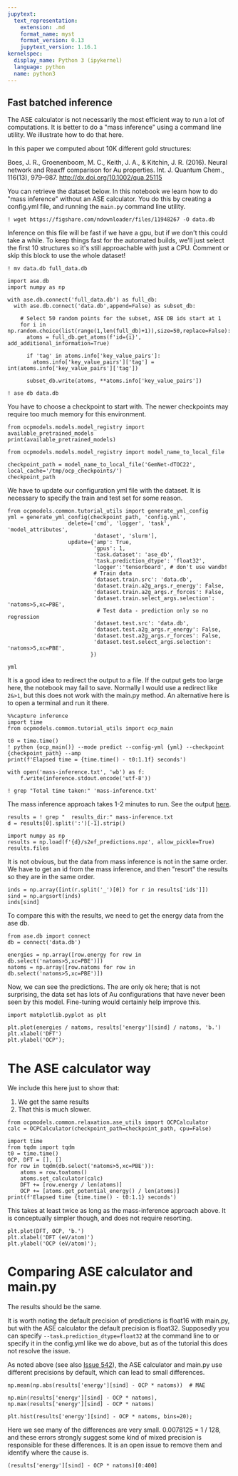 ```yaml
---
jupytext:
  text_representation:
    extension: .md
    format_name: myst
    format_version: 0.13
    jupytext_version: 1.16.1
kernelspec:
  display_name: Python 3 (ipykernel)
  language: python
  name: python3
---
```


Fast batched inference
------------------

The ASE calculator is not necessarily the most efficient way to run a lot of computations. It is better to do a "mass inference" using a command line utility. We illustrate how to do that here. 

In this paper we computed about 10K different gold structures:

Boes, J. R., Groenenboom, M. C., Keith, J. A., & Kitchin, J. R. (2016). Neural network and Reaxff comparison for Au properties. Int. J. Quantum Chem., 116(13), 979–987. http://dx.doi.org/10.1002/qua.25115

You can retrieve the dataset below. In this notebook we learn how to do "mass inference" without an ASE calculator. You do this by creating a config.yml file, and running the `main.py` command line utility.

```{code-cell} ipython3
! wget https://figshare.com/ndownloader/files/11948267 -O data.db 
```



Inference on this file will be fast if we have a gpu, but if we don't this could take a while. To keep things fast for the automated builds, we'll just select the first 10 structures so it's still approachable with just a CPU. 
Comment or skip this block to use the whole dataset!

```{code-cell} ipython3
! mv data.db full_data.db

import ase.db
import numpy as np

with ase.db.connect('full_data.db') as full_db:
  with ase.db.connect('data.db',append=False) as subset_db:

    # Select 50 random points for the subset, ASE DB ids start at 1
    for i in np.random.choice(list(range(1,len(full_db)+1)),size=50,replace=False):
      atoms = full_db.get_atoms(f'id={i}', add_additional_information=True)

      if 'tag' in atoms.info['key_value_pairs']:
        atoms.info['key_value_pairs']['tag'] = int(atoms.info['key_value_pairs']['tag'])
        
      subset_db.write(atoms, **atoms.info['key_value_pairs'])
```

```{code-cell} ipython3
! ase db data.db
```

You have to choose a checkpoint to start with. The newer checkpoints may require too much memory for this environment. 

```{code-cell} ipython3
from ocpmodels.models.model_registry import available_pretrained_models
print(available_pretrained_models)
```

```{code-cell} ipython3
from ocpmodels.models.model_registry import model_name_to_local_file

checkpoint_path = model_name_to_local_file('GemNet-dTOC22', local_cache='/tmp/ocp_checkpoints/')
checkpoint_path

```

We have to update our configuration yml file with the dataset. It is necessary to specify the train and test set for some reason. 

```{code-cell} ipython3
from ocpmodels.common.tutorial_utils import generate_yml_config
yml = generate_yml_config(checkpoint_path, 'config.yml',
                   delete=['cmd', 'logger', 'task', 'model_attributes',
                           'dataset', 'slurm'],
                   update={'amp': True,
                           'gpus': 1,
                           'task.dataset': 'ase_db',
                           'task.prediction_dtype': 'float32',
                           'logger':'tensorboard', # don't use wandb!
                           # Train data
                           'dataset.train.src': 'data.db',
                           'dataset.train.a2g_args.r_energy': False,
                           'dataset.train.a2g_args.r_forces': False,
                           'dataset.train.select_args.selection': 'natoms>5,xc=PBE',
                            # Test data - prediction only so no regression
                           'dataset.test.src': 'data.db',
                           'dataset.test.a2g_args.r_energy': False,
                           'dataset.test.a2g_args.r_forces': False,
                           'dataset.test.select_args.selection': 'natoms>5,xc=PBE',
                          })

yml
```

It is a good idea to redirect the output to a file. If the output gets too large here, the notebook may fail to save. Normally I would use a redirect like `2&>1`, but this does not work with the main.py method. An alternative here is to open a terminal and run it there.

```{code-cell} ipython3
%%capture inference
import time
from ocpmodels.common.tutorial_utils import ocp_main

t0 = time.time()
! python {ocp_main()} --mode predict --config-yml {yml} --checkpoint {checkpoint_path} --amp
print(f'Elapsed time = {time.time() - t0:1.1f} seconds')
```

```{code-cell} ipython3
with open('mass-inference.txt', 'wb') as f:
    f.write(inference.stdout.encode('utf-8')) 
```

```{code-cell} ipython3
! grep "Total time taken:" 'mass-inference.txt'
```

The mass inference approach takes 1-2 minutes to run. See the output [here](./mass-inference.txt).

```{code-cell} ipython3
results = ! grep "  results_dir:" mass-inference.txt
d = results[0].split(':')[-1].strip()
```

```{code-cell} ipython3
import numpy as np
results = np.load(f'{d}/s2ef_predictions.npz', allow_pickle=True)
results.files
```

It is not obvious, but the data from mass inference is not in the same order. We have to get an id from the mass inference, and then "resort" the results so they are in the same order.

```{code-cell} ipython3
inds = np.array([int(r.split('_')[0]) for r in results['ids']])
sind = np.argsort(inds)
inds[sind]
```

To compare this with the results, we need to get the energy data from the ase db.

```{code-cell} ipython3
from ase.db import connect
db = connect('data.db')

energies = np.array([row.energy for row in db.select('natoms>5,xc=PBE')])
natoms = np.array([row.natoms for row in db.select('natoms>5,xc=PBE')])
```

Now, we can see the predictions. The are only ok here; that is not surprising, the data set has lots of Au configurations that have never been seen by this model. Fine-tuning would certainly help improve this.

```{code-cell} ipython3
import matplotlib.pyplot as plt

plt.plot(energies / natoms, results['energy'][sind] / natoms, 'b.')
plt.xlabel('DFT')
plt.ylabel('OCP');
```

# The ASE calculator way

We include this here just to show that:

1. We get the same results
2. That this is much slower.

```{code-cell} ipython3
from ocpmodels.common.relaxation.ase_utils import OCPCalculator
calc = OCPCalculator(checkpoint_path=checkpoint_path, cpu=False)
```

```{code-cell} ipython3
import time
from tqdm import tqdm
t0 = time.time()
OCP, DFT = [], []
for row in tqdm(db.select('natoms>5,xc=PBE')):
    atoms = row.toatoms()
    atoms.set_calculator(calc)
    DFT += [row.energy / len(atoms)]
    OCP += [atoms.get_potential_energy() / len(atoms)]
print(f'Elapsed time {time.time() - t0:1.1} seconds')
```

This takes at least twice as long as the mass-inference approach above. It is conceptually simpler though, and does not require resorting.

```{code-cell} ipython3
plt.plot(DFT, OCP, 'b.')
plt.xlabel('DFT (eV/atom)')
plt.ylabel('OCP (eV/atom)');
```

# Comparing ASE calculator and main.py

The results should be the same. 

It is worth noting the default precision of predictions is float16 with main.py, but with the ASE calculator the default precision is float32. Supposedly you can specify `--task.prediction_dtype=float32` at the command line to or specify it in the config.yml like we do above, but as of the tutorial this does not resolve the issue.

As noted above (see also [Issue 542](https://github.com/Open-Catalyst-Project/ocp/issues/542)), the ASE calculator and main.py use different precisions by default, which can lead to small differences. 

```{code-cell} ipython3
np.mean(np.abs(results['energy'][sind] - OCP * natoms))  # MAE
```

```{code-cell} ipython3
np.min(results['energy'][sind] - OCP * natoms), np.max(results['energy'][sind] - OCP * natoms)
```

```{code-cell} ipython3
plt.hist(results['energy'][sind] - OCP * natoms, bins=20);
```

Here we see many of the differences are very small. 0.0078125 = 1 / 128, and these errors strongly suggest some kind of mixed precision is responsible for these differences. It is an open issue to remove them and identify where the cause is.

```{code-cell} ipython3
(results['energy'][sind] - OCP * natoms)[0:400]
```
